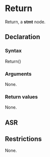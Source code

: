 <!-- This is an automatically generated file. Do not edit it manually. -->

# Return

Return, a **stmt** node.

## Declaration

### Syntax

Return()

### Arguments
None.

### Return values

None.

## ASR

<!-- Generate ASR using pickle. -->

## Restrictions

<!-- Generated from asr_verify.cpp. -->
None.